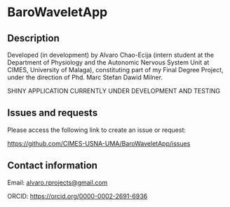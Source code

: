 # BaroWaveletApp

## Description

Developed (in development) by Alvaro Chao-Ecija (intern student at the 
Department of Physiology and the Autonomic Nervous System Unit at CIMES, University of
Malaga), constituting part of my Final Degree Project, under the direction of 
Phd. Marc Stefan Dawid Milner.

SHINY APPLICATION CURRENTLY UNDER DEVELOPMENT AND TESTING

## Issues and requests

Please access the following link to create an issue or request:

https://github.com/CIMES-USNA-UMA/BaroWaveletApp/issues

## Contact information

Email: alvaro.rprojects@gmail.com

ORCID: https://orcid.org/0000-0002-2691-6936
